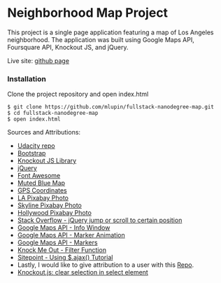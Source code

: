 # Neighborhood Map Project
This project is a single page application featuring a map of Los Angeles neighborhood. The application was built using Google Maps API, Foursquare API, Knockout JS, and jQuery.

Live site: [github page](https://mlupin.github.io/fullstack-nanodegree-map/)

### Installation
Clone the project repository and open index.html
```
$ git clone https://github.com/mlupin/fullstack-nanodegree-map.git
$ cd fullstack-nanodegree-map
$ open index.html
```

Sources and Attributions:
- [Udacity repo](https://github.com/udacity/ud864/blob/master/Project_Code_13_DevilInTheDetailsPlacesDetails.html)
- [Bootstrap](https://www.bootstrapcdn.com/)
- [Knockout JS Library](https://cdnjs.com/libraries/knockout)
- [jQuery](https://www.w3schools.com/jquery/jquery_get_started.asp)
- [Font Awesome](https://www.bootstrapcdn.com/fontawesome/)
- [Muted Blue Map](https://snazzymaps.com/style/83/muted-blue)
- [GPS Coordinates](https://www.gps-coordinates.net/)
- [LA Pixabay Photo](https://pixabay.com/en/usa-los-angeles-california-travel-1443523/)
- [Skyline Pixabay Photo](https://pixabay.com/en/los-angeles-skyline-city-buildings-314006/)
- [Hollywood Pixabay Photo](https://pixabay.com/en/hollywood-sign-palm-trees-1245960/)
- [Stack Overflow - jQuery jump or scroll to certain position](https://stackoverflow.com/questions/15158937/jquery-jump-or-scroll-to-certain-position-div-or-target-on-the-page-from-button)
- [Google Maps API - Info Window](https://developers.google.com/maps/documentation/javascript/examples/infowindow-simple)
- [Google Maps API - Marker Animation](https://developers.google.com/maps/documentation/javascript/examples/marker-animations-iteration)
- [Google Maps API - Markers](https://developers.google.com/maps/documentation/javascript/markers)
- [Knock Me Out - Filter Function](http://www.knockmeout.net/2011/04/utility-functions-in-knockoutjs.html)
- [Sitepoint - Using $.ajax() Tutorial](https://www.sitepoint.com/use-jquerys-ajax-function/)
- Lastly, I would like to give attribution to a user with this [Repo](https://github.com/hipslikeyeah/udacity-p5-neighborhood-map).
- [Knockout.js: clear selection in select element](https://stackoverflow.com/questions/11300258/knockout-js-clear-selection-in-select-element)